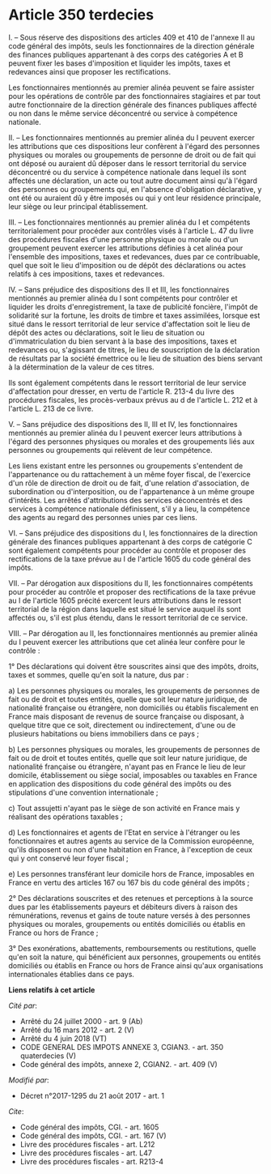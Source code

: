 # Article 350 terdecies

I. – Sous réserve des dispositions des articles 409 et 410 de l'annexe II au code général des impôts, seuls les
fonctionnaires de la direction générale des finances publiques appartenant à des corps des catégories A et B peuvent fixer
les bases d'imposition et liquider les impôts, taxes et redevances ainsi que proposer les rectifications.

Les fonctionnaires mentionnés au premier alinéa peuvent se faire assister pour les opérations de contrôle par des
fonctionnaires stagiaires et par tout autre fonctionnaire de la direction générale des finances publiques affecté ou non dans
le même service déconcentré ou service à compétence nationale.

II. – Les fonctionnaires mentionnés au premier alinéa du I peuvent exercer les attributions que ces dispositions leur
confèrent à l'égard des personnes physiques ou morales ou groupements de personne de droit ou de fait qui ont déposé ou
auraient dû déposer dans le ressort territorial du service déconcentré ou du service à compétence nationale dans lequel ils
sont affectés une déclaration, un acte ou tout autre document ainsi qu'à l'égard des personnes ou groupements qui, en
l'absence d'obligation déclarative, y ont été ou auraient dû y être imposés ou qui y ont leur résidence principale, leur
siège ou leur principal établissement.

III. – Les fonctionnaires mentionnés au premier alinéa du I et compétents territorialement pour procéder aux contrôles visés
à l'article L. 47 du livre des procédures fiscales d'une personne physique ou morale ou d'un groupement peuvent exercer les
attributions définies à cet alinéa pour l'ensemble des impositions, taxes et redevances, dues par ce contribuable, quel que
soit le lieu d'imposition ou de dépôt des déclarations ou actes relatifs à ces impositions, taxes et redevances.

IV. – Sans préjudice des dispositions des II et III, les fonctionnaires mentionnés au premier alinéa du I sont compétents
pour contrôler et liquider les droits d'enregistrement, la taxe de publicité foncière, l'impôt de solidarité sur la fortune,
les droits de timbre et taxes assimilées, lorsque est situé dans le ressort territorial de leur service d'affectation soit le
lieu de dépôt des actes ou déclarations, soit le lieu de situation ou d'immatriculation du bien servant à la base des
impositions, taxes et redevances ou, s'agissant de titres, le lieu de souscription de la déclaration de résultats par la
société émettrice ou le lieu de situation des biens servant à la détermination de la valeur de ces titres.

Ils sont également compétents dans le ressort territorial de leur service d'affectation pour dresser, en vertu de l'article
R. 213-4 du livre des procédures fiscales, les procès-verbaux prévus au d de l'article L. 212 et à l'article L. 213 de ce
livre.

V. – Sans préjudice des dispositions des II, III et IV, les fonctionnaires mentionnés au premier alinéa du I peuvent exercer
leurs attributions à l'égard des personnes physiques ou morales et des groupements liés aux personnes ou groupements qui
relèvent de leur compétence.

Les liens existant entre les personnes ou groupements s'entendent de l'appartenance ou du rattachement à un même foyer
fiscal, de l'exercice d'un rôle de direction de droit ou de fait, d'une relation d'association, de subordination ou
d'interposition, ou de l'appartenance à un même groupe d'intérêts. Les arrêtés d'attributions des services déconcentrés et
des services à compétence nationale définissent, s'il y a lieu, la compétence des agents au regard des personnes unies par
ces liens.

VI. – Sans préjudice des dispositions du I, les fonctionnaires de la direction générale des finances publiques appartenant à
des corps de catégorie C sont également compétents pour procéder au contrôle et proposer des rectifications de la taxe prévue
au I de l'article 1605 du code général des impôts.

VII. – Par dérogation aux dispositions du II, les fonctionnaires compétents pour procéder au contrôle et proposer des
rectifications de la taxe prévue au I de l'article 1605 précité exercent leurs attributions dans le ressort territorial de la
région dans laquelle est situé le service auquel ils sont affectés ou, s'il est plus étendu, dans le ressort territorial de
ce service.

VIII. – Par dérogation au II, les fonctionnaires mentionnés au premier alinéa du I peuvent exercer les attributions que cet
alinéa leur confère pour le contrôle :

1° Des déclarations qui doivent être souscrites ainsi que des impôts, droits, taxes et sommes, quelle qu'en soit la nature,
dus par :

a) Les personnes physiques ou morales, les groupements de personnes de fait ou de droit et toutes entités, quelle que soit
leur nature juridique, de nationalité française ou étrangère, non domiciliés ou établis fiscalement en France mais disposant
de revenus de source française ou disposant, à quelque titre que ce soit, directement ou indirectement, d'une ou de plusieurs
habitations ou biens immobiliers dans ce pays ;

b) Les personnes physiques ou morales, les groupements de personnes de fait ou de droit et toutes entités, quelle que soit
leur nature juridique, de nationalité française ou étrangère, n'ayant pas en France le lieu de leur domicile, établissement
ou siège social, imposables ou taxables en France en application des dispositions du code général des impôts ou des
stipulations d'une convention internationale ;

c) Tout assujetti n'ayant pas le siège de son activité en France mais y réalisant des opérations taxables ;

d) Les fonctionnaires et agents de l'Etat en service à l'étranger ou les fonctionnaires et autres agents au service de la
Commission européenne, qu'ils disposent ou non d'une habitation en France, à l'exception de ceux qui y ont conservé leur
foyer fiscal ;

e) Les personnes transférant leur domicile hors de France, imposables en France en vertu des articles 167 ou 167 bis du code
général des impôts ;

2° Des déclarations souscrites et des retenues et perceptions à la source dues par les établissements payeurs et débiteurs
divers à raison des rémunérations, revenus et gains de toute nature versés à des personnes physiques ou morales, groupements
ou entités domiciliés ou établis en France ou hors de France ;

3° Des exonérations, abattements, remboursements ou restitutions, quelle qu'en soit la nature, qui bénéficient aux personnes,
groupements ou entités domiciliés ou établis en France ou hors de France ainsi qu'aux organisations internationales établies
dans ce pays.

**Liens relatifs à cet article**

_Cité par_:

  - Arrêté du 24 juillet 2000 - art. 9 (Ab)
  - Arrêté du 16 mars 2012 - art. 2 (V)
  - Arrêté du 4 juin 2018 (VT)
  - CODE GENERAL DES IMPOTS ANNEXE 3, CGIAN3. - art. 350 quaterdecies (V)
  - Code général des impôts, annexe 2, CGIAN2. - art. 409 (V)

_Modifié par_:

  - Décret n°2017-1295 du 21 août 2017 - art. 1

_Cite_:

  - Code général des impôts, CGI. - art. 1605
  - Code général des impôts, CGI. - art. 167 (V)
  - Livre des procédures fiscales - art. L212
  - Livre des procédures fiscales - art. L47
  - Livre des procédures fiscales - art. R213-4
